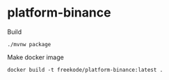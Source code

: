 # platform-binance

Build
```shell
./mvnw package
```

Make docker image
```shell
docker build -t freekode/platform-binance:latest .
```

